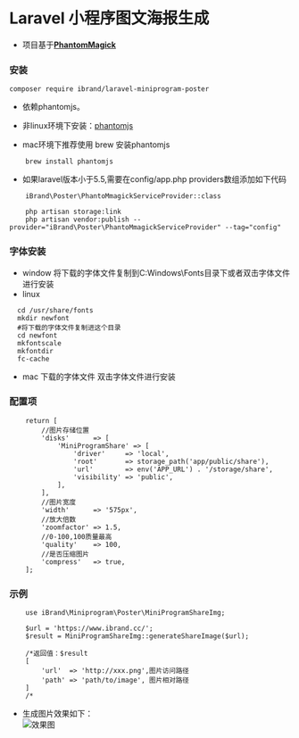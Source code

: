# Laravel 小程序图文海报生成

* 项目基于[**PhantomMagick**](https://github.com/anam-hossain/phantommagick)


### 安装
```
composer require ibrand/laravel-miniprogram-poster 

```

* 依赖phantomjs。

* 非linux环境下安装：[phantomjs](http://phantomjs.org/download.html)

* mac环境下推荐使用 brew 安装phantomjs
```
    brew install phantomjs
```
* 如果laravel版本小于5.5,需要在config/app.php providers数组添加如下代码
```
    iBrand\Poster\PhantoMmagickServiceProvider::class
```
```
    php artisan storage:link
    php artisan vendor:publish --provider="iBrand\Poster\PhantoMmagickServiceProvider" --tag="config"
```
### 字体安装
* window 将下载的字体文件复制到C:Windows\Fonts目录下或者双击字体文件进行安装
* linux 
```
  cd /usr/share/fonts
  mkdir newfont
  #将下载的字体文件复制进这个目录
  cd newfont
  mkfontscale
  mkfontdir
  fc-cache
```
* mac 下载的字体文件 双击字体文件进行安装

### 配置项

``` 
    return [
    	//图片存储位置
    	'disks'      => [
    		'MiniProgramShare' => [
    			'driver'     => 'local',
    			'root'       => storage_path('app/public/share'),
    			'url'        => env('APP_URL') . '/storage/share',
    			'visibility' => 'public',
    		],
    	],
    	//图片宽度
    	'width'      => '575px',
    	//放大倍数
    	'zoomfactor' => 1.5,
    	//0-100,100质量最高
    	'quality'    => 100,
    	//是否压缩图片
    	'compress'   => true,
    ];
```

### 示例
```
    use iBrand\Miniprogram\Poster\MiniProgramShareImg;
    
    $url = 'https://www.ibrand.cc/';
    $result = MiniProgramShareImg::generateShareImage($url);
    
    /*返回值：$result
    [
        'url'  => 'http://xxx.png',图片访问路径
        'path' => 'path/to/image', 图片相对路径
    ]
    /*
```

* 生成图片效果如下：<br/>
![效果图](http://admin.dev.tnf.ibrand.cc/storage/upload/image/72b60d1d2daa9395b7d502e74a08c138.png)